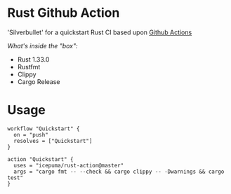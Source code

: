 # Rust Github Action

'Silverbullet' for a quickstart Rust CI based upon [Github Actions](https://developer.github.com/actions/)

*What's inside the "box":*

* Rust 1.33.0
* Rustfmt
* Clippy
* Cargo Release

# Usage

```
workflow "Quickstart" {
  on = "push"
  resolves = ["Quickstart"]
}

action "Quickstart" {
  uses = "icepuma/rust-action@master"
  args = "cargo fmt -- --check && cargo clippy -- -Dwarnings && cargo test"
}
```
